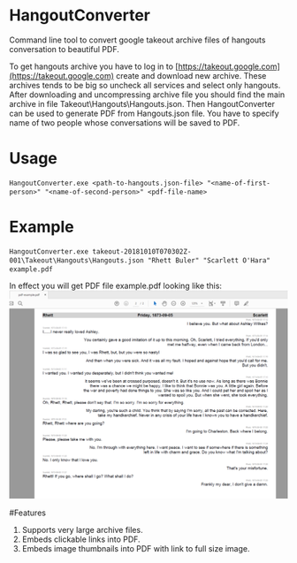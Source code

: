 # HangoutConverter

Command line tool to convert google takeout archive files of hangouts conversation to beautiful PDF.

To get hangouts archive you have to log in to [https://takeout.google.com](https://takeout.google.com) create and download new archive. These archives tends to be big so uncheck all services and select only hangouts. After downloading and uncompressing archive file you should find the main archive in file Takeout\Hangouts\Hangouts.json. 
Then HangoutConverter can be used to generate PDF from Hangouts.json file. You have to specify name of two people whose conversations will be saved to PDF.

# Usage

```
HangoutConverter.exe <path-to-hangouts.json-file> "<name-of-first-person>" "<name-of-second-person>" <pdf-file-name> 
```

# Example

```
HangoutConverter.exe takeout-20181010T070302Z-001\Takeout\Hangouts\Hangouts.json "Rhett Buler" "Scarlett O'Hara" example.pdf
```

In effect you will get PDF file example.pdf looking like this:
![alt tag](https://raw.githubusercontent.com/panjanek/HangoutConverter/master/example/example.png) 

#Features

1. Supports very large archive files.
2. Embeds clickable links into PDF.
3. Embeds image thumbnails into PDF with link to full size image.
